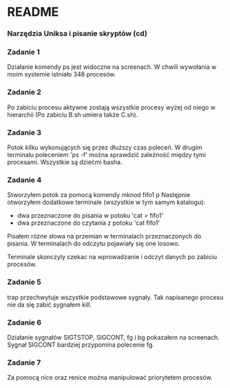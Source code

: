 # README #

### Narzędzia Uniksa i pisanie skryptów (cd) ###


### Zadanie 1 ###
Działanie komendy ps jest widoczne na screenach. W chwili wywołania w moim systemie istniało 348 procesów.

### Zadanie 2 ###
Po zabiciu procesu aktywne zostają wszystkie procesy wyżej od niego w hierarchii (Po zabiciu B.sh umiera także C.sh).


### Zadanie 3 ###
Potok kilku wykonujących się przez dłuższy czas poleceń. W drugim terminalu poleceniem 'ps -f' można sprawdzić zależność między tymi procesami. Wszystkie są dziećmi basha.

### Zadanie 4 ###
Stworzyłem potok za pomocą komendy mknod fifo1 p
Następnie otworzyłem dodatkowe terminale (wszystkie w tym samym katalogu):
 - dwa przeznaczone do pisania w potoku 'cat > fifo1'
 - dwa przeznaczone do czytania z potoku 'cat fifo1'

Pisałem różne słowa na przemian w terminalach przeznaczonych do pisania. W terminalach do odczytu pojawiały się one losowo. 

Terminale skonczyly czekac na wprowadzanie i odczyt danych po zabiciu procesów.

### Zadanie 5 ###
trap przechwytuje wszystkie podstawowe sygnały. Tak napisanego procesu nie da się zabić sygnałem kill. 

### Zadanie 6 ###
Działanie sygnałów SIGTSTOP, SIGCONT, fg i bg pokazałem na screenach. Sygnał SIGCONT bardziej przypomina polecenie fg.

### Zadanie 7 ###
Za pomocą nice oraz renice można manipulować priorytetem procesów.